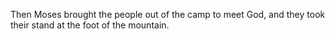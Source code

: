 Then Moses brought the people out of the camp to meet God, and they took their stand at the foot of the mountain.
